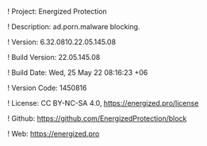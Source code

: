 ! Project: Energized Protection

! Description: ad.porn.malware blocking.

! Version: 6.32.0810.22.05.145.08

! Build Version: 22.05.145.08

! Build Date: Wed, 25 May 22 08:16:23 +06

! Version Code: 1450816

! License: CC BY-NC-SA 4.0, https://energized.pro/license

! Github: https://github.com/EnergizedProtection/block

! Web: https://energized.pro
